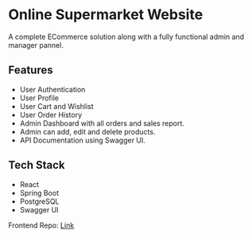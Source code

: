# Online Supermarket Website

A complete ECommerce solution along with a fully functional admin and manager pannel.

## Features
- User Authentication
- User Profile
- User Cart and Wishlist
- User Order History
- Admin Dashboard with all orders and sales report.
- Admin can add, edit and delete products.
- API Documentation using Swagger UI.

## Tech Stack
- React
- Spring Boot
- PostgreSQL
- Swagger UI

Frontend Repo: [Link](https://github.com/Sabr-eX/oops_frontend)